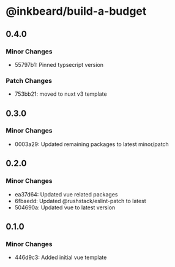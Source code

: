 # @inkbeard/build-a-budget

## 0.4.0

### Minor Changes

- 55797b1: Pinned typsecript version

### Patch Changes

- 753bb21: moved to nuxt v3 template

## 0.3.0

### Minor Changes

- 0003a29: Updated remaining packages to latest minor/patch

## 0.2.0

### Minor Changes

- ea37d64: Updated vue related packages
- 6fbaedd: Updated @rushstack/eslint-patch to latest
- 504690a: Updated vue to latest version

## 0.1.0

### Minor Changes

- 446d9c3: Added initial vue template
